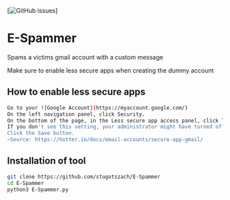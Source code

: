 [![GitHub issues](https://img.shields.io/github/issues/stugotszach/E-Spammer?color=Red&style=plastic)]

# E-Spammer
Spams a victims gmail account with a custom message

Make sure to enable less secure apps when creating the dummy account
## How to enable less secure apps
```bash
Go to your ![Google Account](https://myaccount.google.com/)
On the left navigation panel, click Security.
On the bottom of the page, in the Less secure app access panel, click Turn on access.
If you don't see this setting, your administrator might have turned off less secure app account access (check the instruction above).
Click the Save button.
~Source: https://hotter.io/docs/email-accounts/secure-app-gmail/
```
## Installation of tool
```bash
git clone https://github.com/stugotszach/E-Spammer
cd E-Spammer
python3 E-Spammer.py
